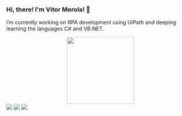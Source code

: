 ### Hi, there! I'm Vitor Merola! 👋

I’m currently working on RPA development using UiPath and deeping learning the languages C# and VB.NET.

<div align="center">
  <a href="https://github.com/vitormerola">
  <img height="180em" src="https://github-readme-stats.vercel.app/api?username=vitormerola&show_icons=true&theme=dark&include_all_commits=true&count_private=true"/>
</div>

<div> 
    <a href="https://www.linkedin.com/in/vitormerolati/" target="_blank"><img src="https://img.shields.io/badge/-LinkedIn-%230077B5?style=for-the-badge&logo=linkedin&logoColor=white" target="_blank"></a> 
   <a href = "mailto:vitormerola@gmail.com"><img src="https://img.shields.io/badge/-Gmail-%23333?style=for-the-badge&logo=gmail&logoColor=white" target="_blank"></a>
  <a href="https://www.instagram.com/vitormerolati/" target="_blank"><img src="https://img.shields.io/badge/-Instagram-%23E4405F?style=for-the-badge&logo=instagram&logoColor=white" target="_blank"></a>

